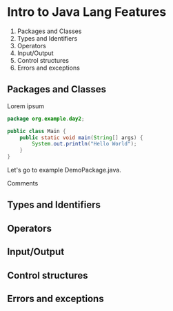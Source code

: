# Intro to Java Lang Features

1. Packages and Classes
2. Types and Identifiers
3. Operators
4. Input/Output
5. Control structures
6. Errors and exceptions



## Packages and Classes

Lorem ipsum

```java
package org.example.day2;

public class Main {
    public static void main(String[] args) {
        System.out.println("Hello World");
    }
}
```

Let's go to example DemoPackage.java. 


Comments


## Types and Identifiers
## Operators
## Input/Output
## Control structures
## Errors and exceptions